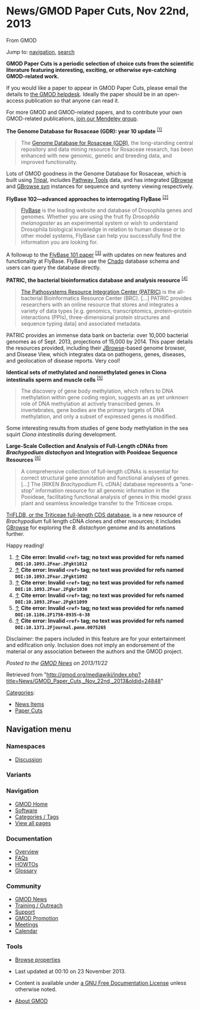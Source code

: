 









<span id="top"></span>







# <span dir="auto">News/GMOD Paper Cuts, Nov 22nd, 2013</span>





From GMOD









Jump to: [navigation](#mw-navigation), [search](#p-search)





  

**GMOD Paper Cuts is a periodic selection of choice cuts from the
scientific literature featuring interesting, exciting, or otherwise
eye-catching GMOD-related work.**

If you would like a paper to appear in GMOD Paper Cuts, please email the
details to
<a href="mailto:help@gmod.org" class="external text" rel="nofollow">the
GMOD helpdesk</a>. Ideally the paper should be in an open-access
publication so that anyone can read it.

For more GMOD and GMOD-related papers, and to contribute your own
GMOD-related publications,
<a href="http://mnd.ly/WwRe8F" class="external text" rel="nofollow">join
our Mendeley group</a>.

  
**The Genome Database for Rosaceae (GDR): year 10 update**
<sup>[\[1\]](#cite_note-DOI:10.1093.2Fnar.2Fgkt1012-1)</sup>

> The <a href="http://www.rosaceae.org" class="external text"
> rel="nofollow">Genome Database for Rosaceae (GDR)</a>, the
> long-standing central repository and data mining resource for Rosaceae
> research, has been enhanced with new genomic, genetic and breeding
> data, and improved functionality.

Lots of GMOD goodness in the Genome Database for Rosaceae, which is
built using [Tripal](../Tripal.1 "Tripal"), includes [Pathway
Tools](../Pathway_Tools.1 "Pathway Tools") data, and has integrated
[GBrowse](../GBrowse.1 "GBrowse") and [GBrowse
syn](../GBrowse_syn.1 "GBrowse syn") instances for sequence and synteny
viewing respectively.

  
**FlyBase 102—advanced approaches to interrogating FlyBase**
<sup>[\[2\]](#cite_note-DOI:10.1093.2Fnar.2Fgkt1092-2)</sup>

> <a href="http://flybase.org" class="external text"
> rel="nofollow">FlyBase</a> is the leading website and database of
> Drosophila genes and genomes. Whether you are using the fruit fly
> *Drosophila melanogaster* as an experimental system or wish to
> understand Drosophila biological knowledge in relation to human
> disease or to other model systems, FlyBase can help you successfully
> find the information you are looking for.

A followup to the
<a href="http://nar.oxfordjournals.org/content/40/D1/D706.full"
class="external text" rel="nofollow">FlyBase 101 paper</a>
<sup>[\[3\]](#cite_note-DOI:10.1093.2Fnar.2Fgkr1030-3)</sup> with
updates on new features and functionality at FlyBase. FlyBase use the
<a href="../Chado" class="mw-redirect" title="Chado">Chado</a> database
schema and users can query the database directly.

  
**PATRIC, the bacterial bioinformatics database and analysis resource**
<sup>[\[4\]](#cite_note-DOI:10.1093.2Fnar.2Fgkt1099-4)</sup>

> <a href="http://www.patricbrc.org" class="external text"
> rel="nofollow">The Pathosystems Resource Integration Center (PATRIC)</a>
> is the all-bacterial Bioinformatics Resource Center (BRC). \[...\]
> PATRIC provides researchers with an online resource that stores and
> integrates a variety of data types \[e.g. genomics, transcriptomics,
> protein–protein interactions (PPIs), three-dimensional protein
> structures and sequence typing data\] and associated metadata.

PATRIC provides an immense data bank on bacteria: over 10,000 bacterial
genomes as of Sept. 2013, projections of 15,000 by 2014. This paper
details the resources provided, including their
[JBrowse](../JBrowse.1 "JBrowse")-based genome browser, and Disease
View, which integrates data on pathogens, genes, diseases, and
geolocation of disease reports. Very cool!

  
**Identical sets of methylated and nonmethylated genes in Ciona
intestinalis sperm and muscle cells**
<sup>[\[5\]](#cite_note-DOI:10.1186.2F1756-8935-6-38-5)</sup>

> The discovery of gene body methylation, which refers to DNA
> methylation within gene coding region, suggests an as yet unknown role
> of DNA methylation at actively transcribed genes. In invertebrates,
> gene bodies are the primary targets of DNA methylation, and only a
> subset of expressed genes is modified.

Some interesting results from studies of gene body methylation in the
sea squirt *Ciona intestinalis* during development.

  
**Large-Scale Collection and Analysis of Full-Length cDNAs from
*Brachypodium distachyon* and Integration with Pooideae Sequence
Resources**
<sup>[\[6\]](#cite_note-DOI:10.1371.2Fjournal.pone.0075265-6)</sup>

> A comprehensive collection of full-length cDNAs is essential for
> correct structural gene annotation and functional analyses of genes.
> \[...\] The \[RIKEN *Brachypodium* FL cDNA\] database represents a
> “one-stop” information resource for all genomic information in the
> Pooideae, facilitating functional analysis of genes in this model
> grass plant and seamless knowledge transfer to the Triticeae crops.

<a href="http://trifldb.psc.riken.jp/v3/index.pl" class="external text"
rel="nofollow">TriFLDB, or the Triticeae full-length CDS database</a>,
is a new resource of *Brachypodium* full length cDNA clones and other
resources; it includes [GBrowse](../GBrowse.1 "GBrowse") for exploring
the *B. distachyon* genome and its annotations further.

  
Happy reading!

  

1.  <span id="cite_note-DOI:10.1093.2Fnar.2Fgkt1012"><span class="mw-cite-backlink">[↑](#cite_ref-DOI:10.1093.2Fnar.2Fgkt1012_0)</span>
    **Cite error: Invalid `<ref>` tag; no text was provided for refs
    named `DOI:10.1093.2Fnar.2Fgkt1012`**</span>
2.  <span id="cite_note-DOI:10.1093.2Fnar.2Fgkt1092"><span class="mw-cite-backlink">[↑](#cite_ref-DOI:10.1093.2Fnar.2Fgkt1092_0)</span>
    **Cite error: Invalid `<ref>` tag; no text was provided for refs
    named `DOI:10.1093.2Fnar.2Fgkt1092`**</span>
3.  <span id="cite_note-DOI:10.1093.2Fnar.2Fgkr1030"><span class="mw-cite-backlink">[↑](#cite_ref-DOI:10.1093.2Fnar.2Fgkr1030_0)</span>
    **Cite error: Invalid `<ref>` tag; no text was provided for refs
    named `DOI:10.1093.2Fnar.2Fgkr1030`**</span>
4.  <span id="cite_note-DOI:10.1093.2Fnar.2Fgkt1099"><span class="mw-cite-backlink">[↑](#cite_ref-DOI:10.1093.2Fnar.2Fgkt1099_0)</span>
    **Cite error: Invalid `<ref>` tag; no text was provided for refs
    named `DOI:10.1093.2Fnar.2Fgkt1099`**</span>
5.  <span id="cite_note-DOI:10.1186.2F1756-8935-6-38"><span class="mw-cite-backlink">[↑](#cite_ref-DOI:10.1186.2F1756-8935-6-38_0)</span>
    **Cite error: Invalid `<ref>` tag; no text was provided for refs
    named `DOI:10.1186.2F1756-8935-6-38`**</span>
6.  <span id="cite_note-DOI:10.1371.2Fjournal.pone.0075265"><span class="mw-cite-backlink">[↑](#cite_ref-DOI:10.1371.2Fjournal.pone.0075265_0)</span>
    **Cite error: Invalid `<ref>` tag; no text was provided for refs
    named `DOI:10.1371.2Fjournal.pone.0075265`**</span>



Disclaimer: the papers included in this feature are for your
entertainment and edification only. Inclusion does not imply an
endorsement of the material or any association between the authors and
the GMOD project.



  



*Posted to the [GMOD News](../GMOD_News "GMOD News") on 2013/11/22*







Retrieved from
"<http://gmod.org/mediawiki/index.php?title=News/GMOD_Paper_Cuts,_Nov_22nd,_2013&oldid=24848>"







[Categories](../Special%3ACategories "Special%3ACategories"):

- [News Items](../Category%3ANews_Items "Category%3ANews Items")
- [Paper Cuts](../Category%3APaper_Cuts "Category%3APaper Cuts")















## Navigation menu









### Namespaces


- <span id="ca-talk"><a
  href="http://gmod.org/mediawiki/index.php?title=Talk:News/GMOD_Paper_Cuts,_Nov_22nd,_2013&amp;action=edit&amp;redlink=1"
  accesskey="t"
  title="Discussion about the content page [t]">Discussion</a></span>





### 

### Variants[](#)























<a href="../Main_Page"
style="background-image: url(../../images/GMOD-cogs.png);"
title="Visit the main page"></a>





### Navigation



- <span id="n-GMOD-Home">[GMOD Home](../Main_Page)</span>
- <span id="n-Software">[Software](../GMOD_Components)</span>
- <span id="n-Categories-.2F-Tags">[Categories /
  Tags](../Categories)</span>
- <span id="n-View-all-pages">[View all
  pages](../Special:AllPages)</span>







### Documentation



- <span id="n-Overview">[Overview](../Overview)</span>
- <span id="n-FAQs">[FAQs](../Category%3AFAQ)</span>
- <span id="n-HOWTOs">[HOWTOs](../Category%3AHOWTO)</span>
- <span id="n-Glossary">[Glossary](../Glossary)</span>







### Community



- <span id="n-GMOD-News">[GMOD News](../GMOD_News)</span>
- <span id="n-Training-.2F-Outreach">[Training /
  Outreach](../Training_and_Outreach)</span>
- <span id="n-Support">[Support](../Support)</span>
- <span id="n-GMOD-Promotion">[GMOD Promotion](../GMOD_Promotion)</span>
- <span id="n-Meetings">[Meetings](../Meetings)</span>
- <span id="n-Calendar">[Calendar](../Calendar)</span>







### Tools




- <span id="t-smwbrowselink"><a href="../Special%3ABrowse/News-2FGMOD_Paper_Cuts,_Nov_22nd,_2013"
  rel="smw-browse">Browse properties</a></span>












- <span id="footer-info-lastmod">Last updated at 00:10 on 23 November
  2013.</span>
<!-- - <span id="footer-info-viewcount">15,281 page views.</span> -->
- <span id="footer-info-copyright">Content is available under
  <a href="http://www.gnu.org/licenses/fdl-1.3.html" class="external"
  rel="nofollow">a GNU Free Documentation License</a> unless otherwise
  noted.</span>

<!-- -->

- <span id="footer-places-about">[About
  GMOD](../GMOD%3AAbout "GMOD%3AAbout")</span>

<!-- -->







